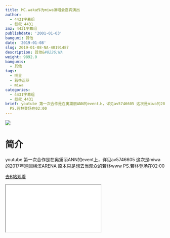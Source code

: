```yaml
---
title: MC.waka作为miwa演唱会嘉宾演出
author:
  - 4431字幕组
  - 叔叔_4431
zmz: 4431字幕组
publishdate: '2001-01-03'
bangumi: 其他
date: '2019-01-08'
slug: 2019-01-08-NA-40191487
description: 其他&#8226;NA
weight: 9892.0
bangumis:
  - 其他
tags:
  - 明星
  - 若林正恭
  - miwa
categories:
  - 4431字幕组
  - 叔叔_4431
brief: youtube 第一次合作是在奥黛丽ANN的event上，详见av5746605 这次是miwa的2017年巡回横滨ARENA 原本只是想去当观众的若林www
  PS.若林登场在02:00
---
```

![](https://i.imgur.com/PtsYqrd.jpg)
# 简介  
youtube
第一次合作是在奥黛丽ANN的event上，详见av5746605
这次是miwa的2017年巡回横滨ARENA
原本只是想去当观众的若林www
PS.若林登场在02:00  

[去B站观看](https://www.bilibili.com/video/av40191487/)
<div class ="resp-container"><iframe class="testiframe" src="//player.bilibili.com/player.html?aid=40191487"", scrolling="no", allowfullscreen="true" > </iframe></div> 
